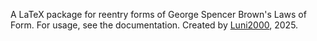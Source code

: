 A LaTeX package for reentry forms of George Spencer Brown's Laws of Form. For usage, see the documentation. Created by [Luni2000](https://github.com/Luni2000), 2025.
